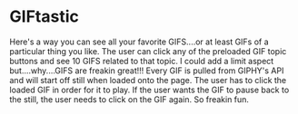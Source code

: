 # GIFtastic
Here's a way you can see all your favorite GIFS....or at least GIFs of a particular thing you like. The user can click any of the preloaded GIF topic buttons and see 10 GIFS related to that topic. I could add a limit aspect but....why....GIFS are freakin great!!! Every GIF is pulled from GIPHY's API and will start off still when loaded onto the page. The user has to click the loaded GIF in order for it to play. If the user wants the GIF to pause back to the still, the user needs to click on the GIF again. So freakin fun.
